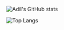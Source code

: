 ![Adil's GitHub stats](https://github-readme-stats.vercel.app/api?username=adilhusain01&show_icons=true&theme=dark)

![Top Langs](https://github-readme-stats.vercel.app/api/top-langs/?username=adilhusain01&layout=donut&theme=dark)